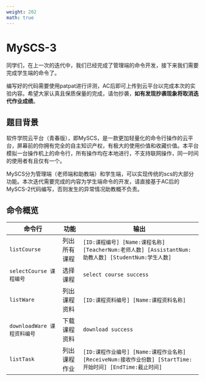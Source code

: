 ```yaml
---
weight: 202
math: true
---
```


# MySCS-3

同学们，在上一次的迭代中，我们已经完成了管理端的命令开发，接下来我们需要完成学生端的命令了。

编写好的代码需要使用patpat进行评测，AC后即可上传到云平台以完成本次的实验内容。希望大家认真且保质保量的完成，请勿抄袭，**如有发现抄袭现象将取消迭代作业成绩**。

## 题目背景

软件学院云平台（青春版），即MySCS，是一款更加轻量化的命令行操作的云平台，屏幕前的你拥有完全的自主知识产权，有极大的使用价值和收藏价值。本平台模拟一台操作机上的命令行，所有操作均在本地进行，不支持联网操作，同一时间的使用者有且仅有一个。

MySCS分为管理端（老师端和助教端）和学生端，可以实现传统的scs的大部分功能。本次迭代需要完成的内容为学生端命令的开发，请直接基于AC后的MySCS-2代码编写，否则发生的异常情况助教概不负责。

## 命令概览

| 命令行 | 功能 | 输出 |
| --- | --- | --- |
| `listCourse` | 列出所有课程 | `[ID:课程编号] [Name:课程名称] [TeacherNum:老师人数] [AssistantNum:助教人数] [StudentNum:学生人数]` |
| `selectCourse 课程编号` | 选择课程 | `select course success` |
| `listWare` | 列出课程资料 | `[ID:课程资料编号] [Name:课程资料名称]` |
| `downloadWare 课程资料编号` | 下载课程资料 | `download success` |
| `listTask` | 列出课程作业 | `[ID:课程作业编号] [Name:课程作业名称] [ReceiveNum:接收作业份数] [StartTime:开始时间] [EndTime:截止时间]` |
